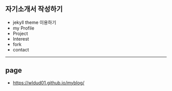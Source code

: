 ## 자기소개서 작성하기

- jekyll theme 이용하기
- my Profile
- Project
- Interest
- fork
- contact
<hr>

## page
- https://wldud01.github.io/myblog/
